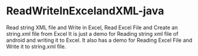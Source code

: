 # ReadWriteInExcelandXML-java
Read string XML file and Write in Excel, Read Excel File and Create an string.xml file from Excel
It is just a demo for Reading string xml file of android and writing it to Excel.
It also has a demo for Reading Excel File and Write it to string.xml file.
